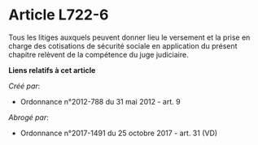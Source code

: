 # Article L722-6

Tous les litiges auxquels peuvent donner lieu le versement et la prise en charge des cotisations de sécurité sociale en
application du présent chapitre relèvent de la compétence du juge judiciaire.

**Liens relatifs à cet article**

_Créé par_:

  - Ordonnance n°2012-788 du 31 mai 2012 - art. 9

_Abrogé par_:

  - Ordonnance n°2017-1491 du 25 octobre 2017 - art. 31 (VD)
